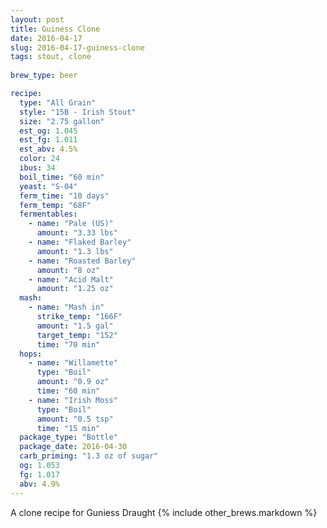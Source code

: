 ```yaml
---
layout: post
title: Guiness Clone
date: 2016-04-17
slug: 2016-04-17-guiness-clone
tags: stout, clone
  
brew_type: beer

recipe:
  type: "All Grain"
  style: "15B - Irish Stout"
  size: "2.75 gallon"
  est_og: 1.045
  est_fg: 1.011
  est_abv: 4.5%
  color: 24
  ibus: 34
  boil_time: "60 min"
  yeast: "S-04"
  ferm_time: "10 days"
  ferm_temp: "68F"
  fermentables:
    - name: "Pale (US)"
      amount: "3.33 lbs"
    - name: "Flaked Barley"
      amount: "1.3 lbs"
    - name: "Roasted Barley"
      amount: "8 oz"
    - name: "Acid Malt"
      amount: "1.25 oz"
  mash:
    - name: "Mash in"
      strike_temp: "166F"
      amount: "1.5 gal"
      target_temp: "152"
      time: "70 min"
  hops:
    - name: "Willamette"
      type: "Boil"
      amount: "0.9 oz"
      time: "60 min"
    - name: "Irish Moss"
      type: "Boil"
      amount: "0.5 tsp"
      time: "15 min"
  package_type: "Bottle"
  package_date: 2016-04-30
  carb_priming: "1.3 oz of sugar"
  og: 1.053
  fg: 1.017
  abv: 4.9%
---
```

A clone recipe for Guniess Draught
{% include other_brews.markdown %}

